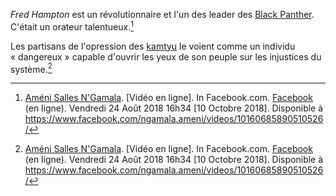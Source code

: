 <!-- TITLE: Fred Hampton -->
<!-- SUBTITLE: Présentation du leader des Black Panther : Fred Hampton -->

*Fred Hampton* est un révolutionnaire et l'un des leader des [Black Panther](/organisme/a-classer/ameriques/etats-unis/black-panther). C'était un orateur talentueux.[^1]

Les partisans de l'opression des [kamtyu]() le voient comme un individu « dangereux » capable d'ouvrir les yeux de son peuple sur les injustices du système.[^1]


[^1]: [Améni Salles N'Gamala](https://www.facebook.com/ngamala.ameni?eid=ARDlKGy1O9Eazm0P9VfQbjm8ciBWjF1TV17RrEcXv-AWl77mG8KDe2ccgc0hhsKv2pKu7eTkTpRWaq1e). [Vidéo en ligne]. In Facebook.com. [Facebook](https://www.facebook.com) (en ligne). Vendredi 24 Août 2018 16h34 [10 Octobre 2018]. Disponible à https://www.facebook.com/ngamala.ameni/videos/10160685890510526/